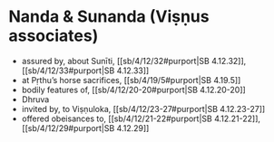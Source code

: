 # Nanda & Sunanda (Viṣṇus associates)

* assured by, about Sunīti, [[sb/4/12/32#purport|SB 4.12.32]], [[sb/4/12/33#purport|SB 4.12.33]]
* at Pṛthu’s horse sacrifices, [[sb/4/19/5#purport|SB 4.19.5]]
* bodily features of, [[sb/4/12/20-20#purport|SB 4.12.20-20]]
* Dhruva
* invited by, to Viṣṇuloka, [[sb/4/12/23-27#purport|SB 4.12.23-27]]
* offered obeisances to, [[sb/4/12/21-22#purport|SB 4.12.21-22]], [[sb/4/12/29#purport|SB 4.12.29]]
